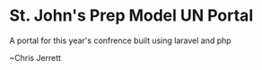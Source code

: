 # St. John's Prep Model UN Portal

A portal for this year's confrence built using laravel and php

~Chris Jerrett
